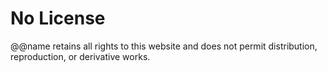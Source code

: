 # No License

@@name retains all rights to this website and does not permit distribution, reproduction, or derivative works.
